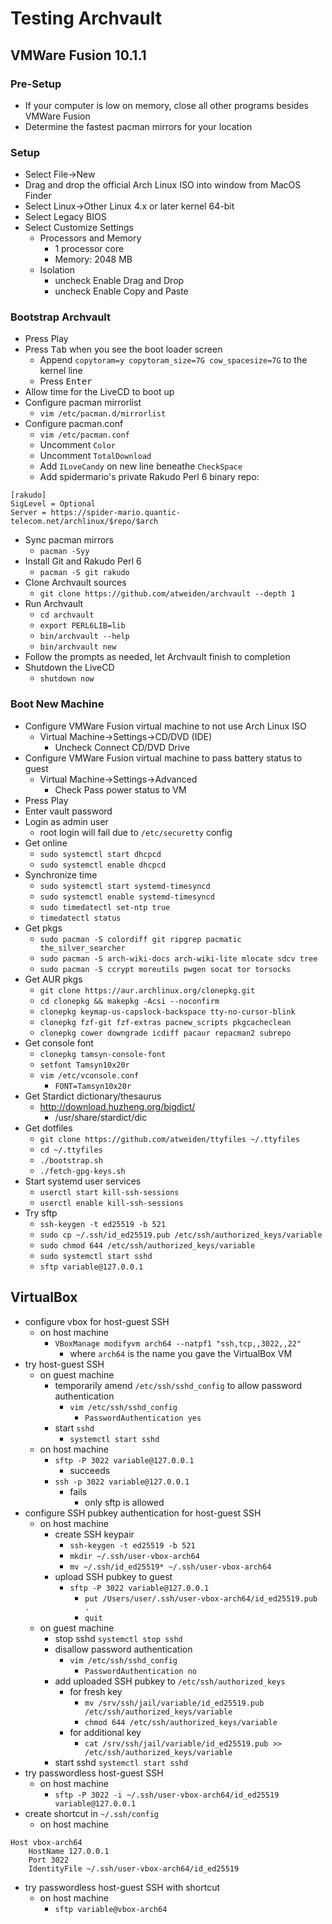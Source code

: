 # Testing Archvault

## VMWare Fusion 10.1.1

### Pre-Setup

- If your computer is low on memory, close all other programs besides
  VMWare Fusion
- Determine the fastest pacman mirrors for your location

### Setup

- Select File->New
- Drag and drop the official Arch Linux ISO into window from MacOS Finder
- Select Linux->Other Linux 4.x or later kernel 64-bit
- Select Legacy BIOS
- Select Customize Settings
  - Processors and Memory
    - 1 processor core
    - Memory: 2048 MB
  - Isolation
    - uncheck Enable Drag and Drop
    - uncheck Enable Copy and Paste

### Bootstrap Archvault

- Press Play
- Press <kbd>Tab</kbd> when you see the boot loader screen
  - Append `copytoram=y copytoram_size=7G cow_spacesize=7G` to the
    kernel line
  - Press <kbd>Enter</kbd>
- Allow time for the LiveCD to boot up
- Configure pacman mirrorlist
  - `vim /etc/pacman.d/mirrorlist`
- Configure pacman.conf
  - `vim /etc/pacman.conf`
  - Uncomment `Color`
  - Uncomment `TotalDownload`
  - Add `ILoveCandy` on new line beneathe `CheckSpace`
  - Add spidermario's private Rakudo Perl 6 binary repo:

```dosini
[rakudo]
SigLevel = Optional
Server = https://spider-mario.quantic-telecom.net/archlinux/$repo/$arch
```

- Sync pacman mirrors
  - `pacman -Syy`
- Install Git and Rakudo Perl 6
  - `pacman -S git rakudo`
- Clone Archvault sources
  - `git clone https://github.com/atweiden/archvault --depth 1`
- Run Archvault
  - `cd archvault`
  - `export PERL6LIB=lib`
  - `bin/archvault --help`
  - `bin/archvault new`
- Follow the prompts as needed, let Archvault finish to completion
- Shutdown the LiveCD
  - `shutdown now`

### Boot New Machine

- Configure VMWare Fusion virtual machine to not use Arch Linux ISO
  - Virtual Machine->Settings->CD/DVD (IDE)
    - Uncheck Connect CD/DVD Drive
- Configure VMWare Fusion virtual machine to pass battery status to guest
  - Virtual Machine->Settings->Advanced
    - Check Pass power status to VM
- Press Play
- Enter vault password
- Login as admin user
  - root login will fail due to `/etc/securetty` config
- Get online
  - `sudo systemctl start dhcpcd`
  - `sudo systemctl enable dhcpcd`
- Synchronize time
  - `sudo systemctl start systemd-timesyncd`
  - `sudo systemctl enable systemd-timesyncd`
  - `sudo timedatectl set-ntp true`
  - `timedatectl status`
- Get pkgs
  - `sudo pacman -S colordiff git ripgrep pacmatic the_silver_searcher`
  - `sudo pacman -S arch-wiki-docs arch-wiki-lite mlocate sdcv tree`
  - `sudo pacman -S ccrypt moreutils pwgen socat tor torsocks`
- Get AUR pkgs
  - `git clone https://aur.archlinux.org/clonepkg.git`
  - `cd clonepkg && makepkg -Acsi --noconfirm`
  - `clonepkg keymap-us-capslock-backspace tty-no-cursor-blink`
  - `clonepkg fzf-git fzf-extras pacnew_scripts pkgcacheclean`
  - `clonepkg cower downgrade icdiff pacaur repacman2 subrepo`
- Get console font
  - `clonepkg tamsyn-console-font`
  - `setfont Tamsyn10x20r`
  - `vim /etc/vconsole.conf`
    - `FONT=Tamsyn10x20r`
- Get Stardict dictionary/thesaurus
  - http://download.huzheng.org/bigdict/
    - /usr/share/stardict/dic
- Get dotfiles
  - `git clone https://github.com/atweiden/ttyfiles ~/.ttyfiles`
  - `cd ~/.ttyfiles`
  - `./bootstrap.sh`
  - `./fetch-gpg-keys.sh`
- Start systemd user services
  - `userctl start kill-ssh-sessions`
  - `userctl enable kill-ssh-sessions`
- Try sftp
  - `ssh-keygen -t ed25519 -b 521`
  - `sudo cp ~/.ssh/id_ed25519.pub /etc/ssh/authorized_keys/variable`
  - `sudo chmod 644 /etc/ssh/authorized_keys/variable`
  - `sudo systemctl start sshd`
  - `sftp variable@127.0.0.1`

## VirtualBox

- configure vbox for host-guest SSH
  - on host machine
    - `VBoxManage modifyvm arch64 --natpf1 "ssh,tcp,,3022,,22"`
      - where `arch64` is the name you gave the VirtualBox VM
- try host-guest SSH
  - on guest machine
    - temporarily amend `/etc/ssh/sshd_config` to allow password
      authentication
      - `vim /etc/ssh/sshd_config`
        - `PasswordAuthentication yes`
    - start `sshd`
      - `systemctl start sshd`
  - on host machine
    - `sftp -P 3022 variable@127.0.0.1`
      - succeeds
    - `ssh -p 3022 variable@127.0.0.1`
      - fails
        - only sftp is allowed
- configure SSH pubkey authentication for host-guest SSH
  - on host machine
    - create SSH keypair
      - `ssh-keygen -t ed25519 -b 521`
      - `mkdir ~/.ssh/user-vbox-arch64`
      - `mv ~/.ssh/id_ed25519* ~/.ssh/user-vbox-arch64`
    - upload SSH pubkey to guest
      - `sftp -P 3022 variable@127.0.0.1`
        - `put /Users/user/.ssh/user-vbox-arch64/id_ed25519.pub .`
        - `quit`
  - on guest machine
    - stop sshd
      `systemctl stop sshd`
    - disallow password authentication
      - `vim /etc/ssh/sshd_config`
        - `PasswordAuthentication no`
    - add uploaded SSH pubkey to `/etc/ssh/authorized_keys`
      - for fresh key
        - `mv /srv/ssh/jail/variable/id_ed25519.pub /etc/ssh/authorized_keys/variable`
        - `chmod 644 /etc/ssh/authorized_keys/variable`
      - for additional key
        - `cat /srv/ssh/jail/variable/id_ed25519.pub >> /etc/ssh/authorized_keys/variable`
    - start sshd
      `systemctl start sshd`
- try passwordless host-guest SSH
  - on host machine
    - `sftp -P 3022 -i ~/.ssh/user-vbox-arch64/id_ed25519 variable@127.0.0.1`
- create shortcut in `~/.ssh/config`
  - on host machine

```sshconfig
Host vbox-arch64
    HostName 127.0.0.1
    Port 3022
    IdentityFile ~/.ssh/user-vbox-arch64/id_ed25519
```

- try passwordless host-guest SSH with shortcut
  - on host machine
    - `sftp variable@vbox-arch64`
